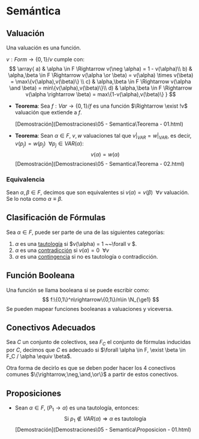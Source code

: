 # Semántica

## Valuación

Una valuación es una función.

$v:Form \rightarrow \{0,1\}/v$ cumple con:
$$
\array{
a)	&	\alpha \in F \Rightarrow v(\neg \alpha) = 1 - v(\alpha)\\
b)	&	\alpha,\beta \in F \Rightarrow v(\alpha \or \beta) = v(\alpha) \times v(\beta) = \max\{v(\alpha),v(\beta)\} \\
c)	&	\alpha,\beta \in F \Rightarrow v(\alpha \and \beta) = min\{v(\alpha),v(\beta)\}\\
d)	&	\alpha,\beta \in F \Rightarrow v(\alpha \rightarrow \beta) = max\{1-v(\alpha),v(\beta)\}
}
$$

- **Teorema**: Sea $f:Var \rightarrow \{0,1\}/ f$ es una función $\Rightarrow \exist !v$ valuación que extiende a $f$.

   [Demostración](Demostraciones\05 - Semantica\Teorema - 01.html) 

- **Teorema**: Sean $\alpha\in F$, $v,w$ valuaciones tal que $\left.v\right|_{VAR} = \left.w\right|_{VAR}$, es decir, $v(p_j)=w(p_j)~~ \forall p_j \in VAR(\alpha)$:
  $$
  v(\alpha) = w(\alpha)
  $$
   [Demostración](Demostraciones\05 - Semantica\Teorema - 02.html) 

### Equivalencia

Sean $\alpha,\beta \in F$, decimos que son equivalentes si $v(\alpha)=v(\beta) ~~ \forall v$ valuación. Se lo nota como $\alpha \equiv \beta$.

## Clasificación de Fórmulas

Sea $\alpha \in F$, puede ser parte de una de las siguientes categorías:

1. $\alpha$ es una <u>tautología</u> si $v(\alpha) = 1 ~~\forall v $.
2. $\alpha$ es una <u>contradicción</u> si $v(\alpha) = 0 ~~\forall v$
3. $\alpha$ es una <u>contingencia</u> si no es tautología o contradicción.

## Función Booleana

Una función se llama booleana si se puede escribir como:
$$
f:\{0,1\}^n\rightarrow\{0,1\}/n\in \N_{\ge1}
$$
Se pueden mapear funciones booleanas a valuaciones y viceversa.

## Conectivos Adecuados

Sea $C$ un conjunto de colectivos, sea $F_C$ el conjunto de fórmulas inducidas por $C$, decimos que $C$ es adecuado si $\forall \alpha \in F, \exist \beta \in F_C / \alpha \equiv \beta$.

Otra forma de decirlo es que se deben poder hacer los 4 conectivos comunes $\{\rightarrow,\neg,\and,\or\}$ a partir de estos conectivos.

## Proposiciones

- Sean $\alpha \in F$,  $(P_1\rightarrow \alpha)$ es una tautología, entonces:
  $$
  \text{Si } p_1 \not \in VAR(\alpha) \Rightarrow \alpha \text{ es tautología}
  $$
   [Demostración](Demostraciones\05 - Semantica\Proposicion - 01.html) 

